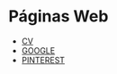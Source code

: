 <h1>Páginas Web</h1>
<ul>
    <li><a href="https://jonhxq.github.io/CV/">CV</a></li>
    <li><a href="https://jonhxq.github.io/GOOGLE/">GOOGLE</a></li>
    <li><a href="https://jonhxq.github.io/PINTEREST/">PINTEREST</a></li>
</ul>